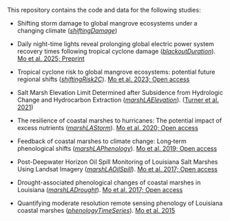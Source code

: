 This repository contains the code and data for the following studies: 

* Shifting storm damage to global mangrove ecosystems under a changing climate ([_shiftingDamage_](https://github.com/moyu-ENV/codeAndData/tree/main/shiftingDamage)) 

* Daily night-time lights reveal prolonging global electric power system recovery times following tropical cyclone damage  ([_blackoutDuration_](https://github.com/moyu-ENV/codeAndData/tree/main/blackoutDuration)). [Mo et al. 2025; Preprint](https://www.researchsquare.com/article/rs-6030545/v1)

* Tropical cyclone risk to global mangrove ecosystems: potential future regional shifts ([_shiftingRisk2C_](https://github.com/moyu-ENV/codeAndData/tree/main/shiftingRisk2C)). [Mo et al. 2023; Open access](https://esajournals.onlinelibrary.wiley.com/doi/10.1002/fee.2650)

* Salt Marsh Elevation Limit Determined after Subsidence from Hydrologic Change and Hydrocarbon Extraction ([_marshLAElevation_](https://github.com/moyu-ENV/codeAndData/tree/main/marshLAElevation)). ([Turner et al. 2021](https://www.mdpi.com/2072-4292/13/1/49))

* The resilience of coastal marshes to hurricanes: The potential impact of excess nutrients ([_marshLAStorm_](https://github.com/moyu-ENV/codeAndData/tree/main/marshLAStorm)). [Mo et al. 2020; Open access](https://www.sciencedirect.com/science/article/pii/S0160412019312814)

* Feedback of coastal marshes to climate change: Long‐term phenological shifts ([_marshLAPhenology_](https://github.com/moyu-ENV/codeAndData/tree/main/marshLAPhenology)). [Mo et al. 2019; Open access](https://onlinelibrary.wiley.com/doi/full/10.1002/ece3.5215)

* Post-Deepwater Horizon Oil Spill Monitoring of Louisiana Salt Marshes Using Landsat Imagery ([_marshLAOilSpill_](https://github.com/moyu-ENV/codeAndData/tree/main/marshLAOilSpill)). [Mo et al. 2017; Open access](https://www.mdpi.com/2072-4292/9/6/547)
  
* Drought-associated phenological changes of coastal marshes in Louisiana ([_marshLADrought_](https://github.com/moyu-ENV/codeAndData/tree/main/marshLADrought)). [Mo et al. 2017; Open access](https://esajournals.onlinelibrary.wiley.com/doi/10.1002/ecs2.1811)

* Quantifying moderate resolution remote sensing phenology of Louisiana coastal marshes ([_phenologyTimeSeries_](https://github.com/moyu-ENV/codeAndData/tree/main/phenologyTimeSeries)). [Mo et al. 2015](https://www.sciencedirect.com/science/article/abs/pii/S0304380015002197)

